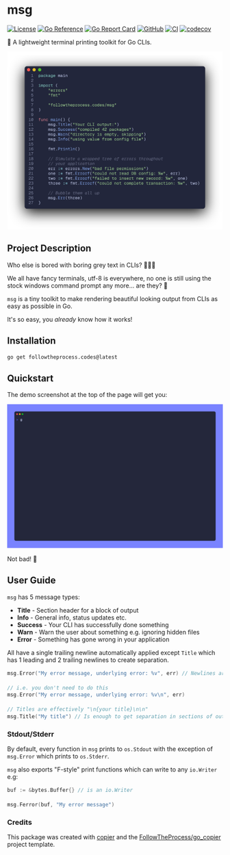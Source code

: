 # msg

[![License](https://img.shields.io/github/license/FollowTheProcess/msg)](https://github.com/FollowTheProcess/msg)
[![Go Reference](https://pkg.go.dev/badge/followtheprocess.codes/msg.svg)](https://pkg.go.dev/followtheprocess.codes/msg)
[![Go Report Card](https://goreportcard.com/badge/github.com/FollowTheProcess/msg)](https://goreportcard.com/report/github.com/FollowTheProcess/msg)
[![GitHub](https://img.shields.io/github/v/release/FollowTheProcess/msg?logo=github&sort=semver)](https://github.com/FollowTheProcess/msg)
[![CI](https://github.com/FollowTheProcess/msg/workflows/CI/badge.svg)](https://github.com/FollowTheProcess/msg/actions?query=workflow%3ACI)
[![codecov](https://codecov.io/gh/FollowTheProcess/msg/branch/main/graph/badge.svg)](https://codecov.io/gh/FollowTheProcess/msg)

🚀 A lightweight terminal printing toolkit for Go CLIs.

<p align="center">
<img src="https://github.com/FollowTheProcess/msg/raw/main/docs/img/demo.png" alt="demo">
</p>

## Project Description

Who else is bored with boring grey text in CLIs? 🙋🏻‍♂️

We all have fancy terminals, utf-8 is everywhere, no one is still using the stock windows command prompt any more... are they? 🤨

`msg` is a tiny toolkit to make rendering beautiful looking output from CLIs as easy as possible in Go.

It's so easy, you *already* know how it works!

## Installation

```shell
go get followtheprocess.codes@latest
```

## Quickstart

The demo screenshot at the top of the page will get you:

<p align="center">
<img src="https://github.com/FollowTheProcess/msg/raw/main/docs/img/demo.gif" alt="output">
</p>

Not bad! 🚀

## User Guide

`msg` has 5 message types:

* **Title** - Section header for a block of output
* **Info** - General info, status updates etc.
* **Success** - Your CLI has successfully done something
* **Warn** - Warn the user about something e.g. ignoring hidden files
* **Error** - Something has gone wrong in your application

All have a single trailing newline automatically applied except `Title` which has 1 leading and 2 trailing newlines to create separation.

```go
msg.Error("My error message, underlying error: %v", err) // Newlines are handled for you

// i.e. you don't need to do this
msg.Error("My error message, underlying error: %v\n", err)

// Titles are effectively "\n{your title}\n\n"
msg.Title("My title") // Is enough to get separation in sections of output
```

### Stdout/Stderr

By default, every function in `msg` prints to `os.Stdout` with the exception of `msg.Error` which prints to `os.Stderr`.

`msg` also exports "F-style" print functions which can write to any `io.Writer` e.g:

```go
buf := &bytes.Buffer{} // is an io.Writer

msg.Ferror(buf, "My error message")
```

### Credits

This package was created with [copier] and the [FollowTheProcess/go_copier] project template.

[copier]: https://copier.readthedocs.io/en/stable/
[FollowTheProcess/go_copier]: https://github.com/FollowTheProcess/go_copier

